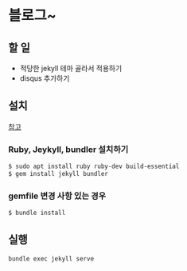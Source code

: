 # 블로그~

## 할 일
* 적당한 jekyll 테마 골라서 적용하기
* disqus 추가하기


## 설치 
[참고](https://mmistakes.github.io/minimal-mistakes/docs/quick-start-guide/)

### Ruby, Jeykyll, bundler 설치하기
```bash
$ sudo apt install ruby ruby-dev build-essential
$ gem install jekyll bundler
```

### gemfile 변경 사항 있는 경우
```bash
$ bundle install
```


## 실행
```bash
bundle exec jekyll serve
```
